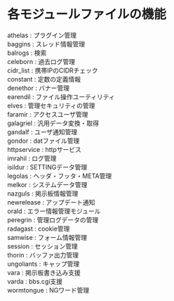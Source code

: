 # 各モジュールファイルの機能  
  
athelas : プラグイン管理  
baggins : スレッド情報管理  
balrogs : 検索  
celeborn : 過去ログ管理  
cidr_list : 携帯IPのCIDRチェック  
constant : 定数の定義情報  
denethor : バナー管理  
earendil : ファイル操作ユーティリティ  
elves : 管理セキュリティの管理  
faramir : アクセスユーザ管理  
galagriel : 汎用データ変換・取得  
gandalf : ユーザ通知管理  
gondor : datファイル管理  
httpservice : httpサービス  
imrahil : ログ管理  
isildur : SETTINGデータ管理  
legolas : ヘッダ・フッタ・META管理  
melkor : システムデータ管理  
nazguls : 掲示板情報管理  
newrelease : アップデート通知  
orald : エラー情報管理モジュール  
peregrin : 管理ログデータの管理  
radagast : cookie管理  
samwise : フォーム情報管理  
session : セッション管理  
thorin : バッファ出力管理  
ungoliants : キャップ管理  
vara : 掲示板書き込み支援  
varda : bbs.cgi支援  
wormtongue : NGワード管理  
